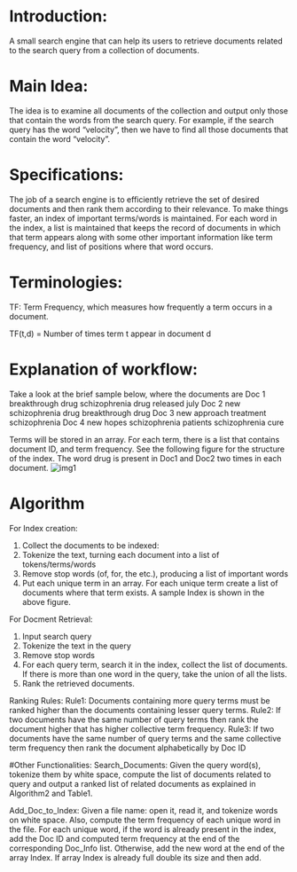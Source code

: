 # Introduction:
A small search engine that can help its users to retrieve documents related to the search query from a collection of documents.

# Main Idea:
The idea is to examine all documents of the collection and output only those that contain the words from the search query. For example, if the search query has the word “velocity”, then we have to find all those documents that contain the word “velocity”.

# Specifications:
The job of a search engine is to efficiently retrieve the set of desired documents and then rank them according to their relevance. To make things faster, an index of important terms/words is maintained. For each word in the index, a list is maintained that keeps the record of documents in which that term appears along with some other important information like term frequency, and list of positions where that word occurs.

# Terminologies:
TF: Term Frequency, which measures how frequently a term occurs in a document.

TF(t,d) = Number of times term t appear in document d

# Explanation of workflow:
Take a look at the brief sample below, where the documents are
Doc 1 breakthrough drug schizophrenia drug released july
Doc 2 new schizophrenia drug breakthrough drug
Doc 3 new approach treatment schizophrenia
Doc 4 new hopes schizophrenia patients schizophrenia cure

Terms will be stored in an array. For each term, there is a list that contains document ID, and term frequency. See the following figure for the structure of the index. The word drug is present in Doc1 and Doc2 two times in each document.
![img1](https://user-images.githubusercontent.com/82761065/215339545-c8e9c749-2b4d-444e-9b36-05c53609c51d.png)

# Algorithm
For Index creation:
1. Collect the documents to be indexed:
2. Tokenize the text, turning each document into a list of tokens/terms/words
3. Remove stop words (of, for, the etc.), producing a list of important words
4. Put each unique term in an array. For each unique term create a list of documents where that term exists. A sample Index is shown in the above figure.

For Docment Retrieval:
1. Input search query
2. Tokenize the text in the query
3. Remove stop words
4. For each query term, search it in the index, collect the list of documents. If there
is more than one word in the query, take the union of all the lists.
5. Rank the retrieved documents.

Ranking Rules:
Rule1: Documents containing more query terms must be ranked higher than the documents containing lesser query terms.
Rule2: If two documents have the same number of query terms then rank the document higher that has higher collective term frequency.
Rule3: If two documents have the same number of query terms and the same collective term frequency then rank the document alphabetically by Doc ID

#Other Functionalities:
Search_Documents: 
Given the query word(s), tokenize them by white space, compute the list of documents related to query and output a ranked list of related documents as explained in Algorithm2 and Table1.

Add_Doc_to_Index: 
Given a file name: open it, read it, and tokenize words on white space. Also, compute the term frequency of each unique word in the file. For each unique word, if the word is already present in the index, add the Doc ID and computed term frequency at the end of the corresponding Doc_Info list. Otherwise, add the new word at the end of the array Index. If array Index is already full double its size and then add. 


